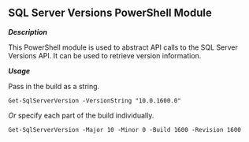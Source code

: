 ## SQL Server Versions PowerShell Module

***Description***

This PowerShell module is used to abstract API calls to the SQL Server Versions API.  It can be used to retrieve version information.

***Usage***

Pass in the build as a string.

`Get-SqlServerVersion -VersionString "10.0.1600.0"`

*Or* specify each part of the build individually.

`Get-SqlServerVersion -Major 10 -Minor 0 -Build 1600 -Revision 1600`
